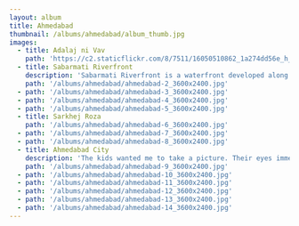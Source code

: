 ```yaml
---
layout: album
title: Ahmedabad
thumbnail: /albums/ahmedabad/album_thumb.jpg
images:
  - title: Adalaj ni Vav
    path: 'https://c2.staticflickr.com/8/7511/16050510862_1a274dd56e_h_d.jpg'
  - title: Sabarmati Riverfront
    description: 'Sabarmati Riverfront is a waterfront developed along banks of Sabarmati river in the city of Ahmedabad, India.'
    path: '/albums/ahmedabad/ahmedabad-2_3600x2400.jpg'
  - path: '/albums/ahmedabad/ahmedabad-3_3600x2400.jpg'
  - path: '/albums/ahmedabad/ahmedabad-4_3600x2400.jpg'
  - path: '/albums/ahmedabad/ahmedabad-5_3600x2400.jpg'
  - title: Sarkhej Roza
    path: '/albums/ahmedabad/ahmedabad-6_3600x2400.jpg'
  - path: '/albums/ahmedabad/ahmedabad-7_3600x2400.jpg'
  - path: '/albums/ahmedabad/ahmedabad-8_3600x2400.jpg'
  - title: Ahmedabad City
    description: 'The kids wanted me to take a picture. Their eyes immediately lit up when I took out my camera.'
    path: '/albums/ahmedabad/ahmedabad-9_3600x2400.jpg'
  - path: '/albums/ahmedabad/ahmedabad-10_3600x2400.jpg'
  - path: '/albums/ahmedabad/ahmedabad-11_3600x2400.jpg'
  - path: '/albums/ahmedabad/ahmedabad-12_3600x2400.jpg'
  - path: '/albums/ahmedabad/ahmedabad-13_3600x2400.jpg'
  - path: '/albums/ahmedabad/ahmedabad-14_3600x2400.jpg'
---
```



